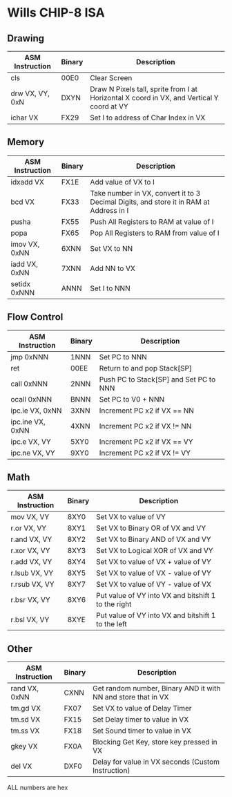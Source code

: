 # Wills CHIP-8 ISA

## Drawing
| ASM Instruction | Binary | Description                                                           |
|---------------|--------|-----------------------------------------------------------------------|
| cls           | 00E0   | Clear Screen |
| drw VX, VY, 0xN | DXYN   | Draw N Pixels tall, sprite from I at Horizontal X coord in VX, and Vertical Y coord at VY |
| ichar VX      | FX29   | Set I to address of Char Index in VX |

## Memory
| ASM Instruction | Binary | Description                                                           |
|---------------|--------|-----------------------------------------------------------------------|
| idxadd VX     | FX1E   | Add value of VX to I |
| bcd VX        | FX33   | Take number in VX, convert it to 3 Decimal Digits, and store it in RAM at Address in I |
| pusha         | FX55   | Push All Registers to RAM at value of I |
| popa          | FX65   | Pop All Registers to RAM from value of I |
| imov VX, 0xNN | 6XNN   | Set VX to NN |
| iadd VX, 0xNN | 7XNN   | Add NN to VX |
| setidx 0xNNN  | ANNN   | Set I to NNN |

## Flow Control
| ASM Instruction | Binary | Description                                                           |
|---------------|--------|-----------------------------------------------------------------------|
| jmp 0xNNN     | 1NNN   | Set PC to NNN |
| ret           | 00EE   | Return to and pop Stack[SP] |
| call 0xNNN    | 2NNN   | Push PC to Stack[SP] and Set PC to NNN |
| ocall 0xNNN   | BNNN   | Set PC to V0 + NNN |
| ipc.ie VX, 0xNN | 3XNN   | Increment PC x2 if VX == NN |
| ipc.ine VX, 0xNN | 4XNN  | Increment PC x2 if VX != NN |
| ipc.e VX, VY  | 5XY0   | Increment PC x2 if VX == VY |
| ipc.ne VX, VY | 9XY0   | Increment PC x2 if VX != VY |
## Math
| ASM Instruction | Binary | Description                                                           |
|---------------|--------|-----------------------------------------------------------------------|
| mov VX, VY    | 8XY0   | Set VX to value of VY |
| r.or VX, VY   | 8XY1   | Set VX to Binary OR of VX and VY |
| r.and VX, VY  | 8XY2   | Set VX to Binary AND of VX and VY |
| r.xor VX, VY  | 8XY3   | Set VX to Logical XOR of VX and VY |
| r.add VX, VY  | 8XY4   | Set VX to value of VX + value of VY |
| r.lsub VX, VY | 8XY5   | Set VX to value of VX - value of VY |
| r.rsub VX, VY | 8XY7   | Set VX to value of VY - value of VX |
| r.bsr VX, VY  | 8XY6   | Put value of VY into VX and bitshift 1 to the right |
| r.bsl VX, VY  | 8XYE   | Put value of VY into VX and bitshift 1 to the left |
## Other
| ASM Instruction | Binary | Description                                                           |
|---------------|--------|-----------------------------------------------------------------------|
| rand VX, 0xNN | CXNN   | Get random number, Binary AND it with NN and store that in VX |
| tm.gd VX      | FX07   | Set VX to value of Delay Timer |
| tm.sd VX      | FX15   | Set Delay timer to value in VX |
| tm.ss VX      | FX18   | Set Sound timer to value in VX |
| gkey VX       | FX0A   | Blocking Get Key, store key pressed in VX |
| del VX        | DXF0   | Delay for value in VX seconds (Custom Instruction) |

ALL numbers are hex

